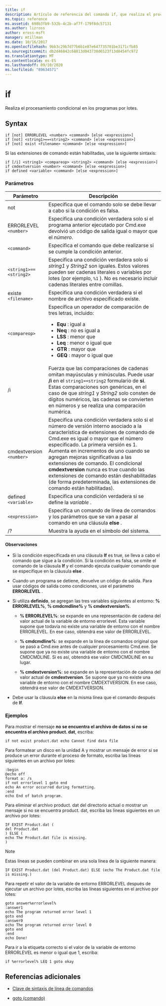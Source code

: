 ```yaml
---
title: if
description: Artículo de referencia del comando if, que realiza el procesamiento condicional en los programas por lotes.
ms.topic: reference
ms.assetid: 698b3fb9-532b-4c2b-af7f-179f8dc57131
ms.author: lizross
author: eross-msft
manager: mtillman
ms.date: 10/16/2017
ms.openlocfilehash: 9bb3c29b7d77b6b1e07e647735701be3171cfb85
ms.sourcegitcommit: db2d46842c68813d043738d6523f13d8454fc972
ms.translationtype: MT
ms.contentlocale: es-ES
ms.lasthandoff: 09/10/2020
ms.locfileid: "89634571"
---
```

# <a name="if"></a>if

Realiza el procesamiento condicional en los programas por lotes.

## <a name="syntax"></a>Syntax

```
if [not] ERRORLEVEL <number> <command> [else <expression>]
if [not] <string1>==<string2> <command> [else <expression>]
if [not] exist <filename> <command> [else <expression>]
```

Si las extensiones de comando están habilitadas, use la siguiente sintaxis:

```
if [/i] <string1> <compareop> <string2> <command> [else <expression>]
if cmdextversion <number> <command> [else <expression>]
if defined <variable> <command> [else <expression>]
```

### <a name="parameters"></a>Parámetros

| Parámetro | Descripción |
| --------- |------------ |
| not | Especifica que el comando solo se debe llevar a cabo si la condición es falsa. |
| ERRORLEVEL `<number>` | Especifica una condición verdadera solo si el programa anterior ejecutado por Cmd.exe devolvió un código de salida igual o mayor que el *número*. |
| `<command>` | Especifica el comando que debe realizarse si se cumple la condición anterior. |
| `<string1>==<string2>` | Especifica una condición verdadera solo si *string1* y *String2* son iguales. Estos valores pueden ser cadenas literales o variables por lotes (por ejemplo, `%1` ). No es necesario incluir cadenas literales entre comillas. |
| existe `<filename>` | Especifica una condición verdadera si el nombre de archivo especificado existe. |
| `<compareop>` | Especifica un operador de comparación de tres letras, incluido:<ul><li>**Equ** : igual a</li><li>**Neq** : no es igual a</li><li>**LSS** : menor que</li><li>**Leq** : menor o igual que</li><li>**GTR** : mayor que</li><li>**GEQ** : mayor o igual que</li></ul> |
| /i | Fuerza que las comparaciones de cadenas omitan mayúsculas y minúsculas. Puede usar **/i** en el `string1==string2` formulario de **si**. Estas comparaciones son genéricas, en el caso de que *string1* y *String2* solo consten de dígitos numéricos, las cadenas se convierten en números y se realiza una comparación numérica. |
| cmdextversion `<number>` | Especifica una condición verdadera solo si el número de versión interno asociado a la característica de extensiones de comando de Cmd.exe es igual o mayor que el número especificado. La primera versión es 1. Aumenta en incrementos de uno cuando se agregan mejoras significativas a las extensiones de comando. El condicional **cmdextversion** nunca es true cuando las extensiones de comando están deshabilitadas (de forma predeterminada, las extensiones de comando están habilitadas). |
| defined `<variable>` | Especifica una condición verdadera si se define la *variable* . |
| `<expression>` | Especifica un comando de línea de comandos y los parámetros que se van a pasar al comando en una cláusula **else** . |
| /? | Muestra la ayuda en el símbolo del sistema. |

#### <a name="remarks"></a>Observaciones

- Si la condición especificada en una cláusula **If** es true, se lleva a cabo el comando que sigue a la condición. Si la condición es falsa, se omite el comando de la cláusula **If** y el comando ejecuta cualquier comando que se especifique en la cláusula **else** .

- Cuando un programa se detiene, devuelve un código de salida. Para usar códigos de salida como condiciones, use el parámetro **ERRORLEVEL** .

- Si utiliza **definido**, se agregan las tres variables siguientes al entorno: **% ERRORLEVEL%**, **% cmdcmdline%** y **% cmdextversion%**.

  - **% ERRORLEVEL%**: se expande en una representación de cadena del valor actual de la variable de entorno errorlevel. Esta variable supone que todavía no existe una variable de entorno con el nombre ERRORLEVEL. En ese caso, obtendrá ese valor de ERRORLEVEL.

  - **% cmdcmdline%**: se expande en la línea de comandos original que se pasó a Cmd.exe antes de cualquier procesamiento Cmd.exe. Se supone que ya no existe una variable de entorno con el nombre CMDCMDLINE. Si es así, obtendrá ese valor CMDCMDLINE en su lugar.

  - **% cmdextversion%**: se expande en la representación de cadena del valor actual de **cmdextversion**. Se supone que ya no existe una variable de entorno con el nombre CMDEXTVERSION. En ese caso, obtendrá ese valor de CMDEXTVERSION.

- Debe usar la cláusula **else** en la misma línea que el comando después de **If**.

### <a name="examples"></a>Ejemplos

Para mostrar el mensaje **no se encuentra el archivo de datos si no se encuentra el archivo product. dat**, escriba:

```
if not exist product.dat echo Cannot find data file
```

Para formatear un disco en la unidad A y mostrar un mensaje de error si se produce un error durante el proceso de formato, escriba las líneas siguientes en un archivo por lotes:

```
:begin
@echo off
format a: /s
if not errorlevel 1 goto end
echo An error occurred during formatting.
:end
echo End of batch program.
```

Para eliminar el archivo product. dat del directorio actual o mostrar un mensaje si no se encuentra product. dat, escriba las líneas siguientes en un archivo por lotes:

```
IF EXIST Product.dat (
del Product.dat
) ELSE (
echo The Product.dat file is missing.
)
```

> [!NOTE]
> Estas líneas se pueden combinar en una sola línea de la siguiente manera:
> ```
> IF EXIST Product.dat (del Product.dat) ELSE (echo The Product.dat file is missing.)
> ```

Para repetir el valor de la variable de entorno ERRORLEVEL después de ejecutar un archivo por lotes, escriba las líneas siguientes en el archivo por lotes:

```
goto answer%errorlevel%
:answer1
echo The program returned error level 1
goto end
:answer0
echo The program returned error level 0
goto end
:end
echo Done!
```

Para ir a la etiqueta correcto si el valor de la variable de entorno ERRORLEVEL es menor o igual que 1, escriba:

```
if %errorlevel% LEQ 1 goto okay
```

## <a name="additional-references"></a>Referencias adicionales

- [Clave de sintaxis de línea de comandos](command-line-syntax-key.md)

- [goto (comando)](goto.md)
